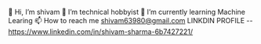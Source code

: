 👋 Hi, I’m shivam
👀 I’m technical hobbyist
🌱 I’m currently learning Machine Learing
📫 How to reach me shivam63980@gmail.com
 LINKDIN PROFILE --  https://www.linkedin.com/in/shivam-sharma-6b7427221/
